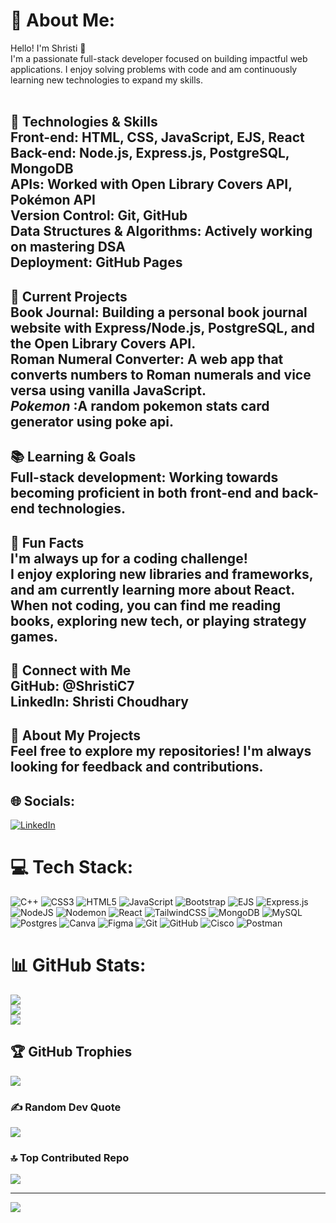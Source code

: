 # 💫 About Me:
Hello! I'm Shristi 👋<br>I'm a passionate full-stack developer focused on building impactful web applications. I enjoy solving problems with code and am continuously learning new technologies to expand my skills.<br><br>

## 🔧 Technologies & Skills<br>Front-end: HTML, CSS, JavaScript, EJS, React<br>Back-end: Node.js, Express.js, PostgreSQL, MongoDB<br>APIs: Worked with Open Library Covers API, Pokémon API<br>Version Control: Git, GitHub<br>Data Structures & Algorithms: Actively working on mastering DSA<br>Deployment: GitHub Pages<br>


## 🚀 Current Projects<br>Book Journal: Building a personal book journal website with Express/Node.js, PostgreSQL, and the Open Library Covers API.<br>Roman Numeral Converter: A web app that converts numbers to Roman numerals and vice versa using vanilla JavaScript.<br>*Pokemon* :A random pokemon stats card generator using poke api. <br>
## 📚 Learning & Goals<br>Full-stack development: Working towards becoming proficient in both front-end and back-end technologies.<br>
## 🌱 Fun Facts<br>I'm always up for a coding challenge!<br>I enjoy exploring new libraries and frameworks, and am currently learning more about React.<br>When not coding, you can find me reading books, exploring new tech, or playing strategy games.<br>
## 🔗 Connect with Me<br>GitHub: @ShristiC7<br>LinkedIn: Shristi Choudhary<br>
## 📝 About My Projects<br>Feel free to explore my repositories! I'm always looking for feedback and contributions.


## 🌐 Socials:
[![LinkedIn](https://img.shields.io/badge/LinkedIn-%230077B5.svg?logo=linkedin&logoColor=white)](https://www.linkedin.com/in/shristi-c-3a3518290)

# 💻 Tech Stack:
![C++](https://img.shields.io/badge/c++-%2300599C.svg?style=for-the-badge&logo=c%2B%2B&logoColor=white) ![CSS3](https://img.shields.io/badge/css3-%231572B6.svg?style=for-the-badge&logo=css3&logoColor=white) ![HTML5](https://img.shields.io/badge/html5-%23E34F26.svg?style=for-the-badge&logo=html5&logoColor=white) ![JavaScript](https://img.shields.io/badge/javascript-%23323330.svg?style=for-the-badge&logo=javascript&logoColor=%23F7DF1E) ![Bootstrap](https://img.shields.io/badge/bootstrap-%238511FA.svg?style=for-the-badge&logo=bootstrap&logoColor=white) ![EJS](https://img.shields.io/badge/ejs-%23B4CA65.svg?style=for-the-badge&logo=ejs&logoColor=black) ![Express.js](https://img.shields.io/badge/express.js-%23404d59.svg?style=for-the-badge&logo=express&logoColor=%2361DAFB) ![NodeJS](https://img.shields.io/badge/node.js-6DA55F?style=for-the-badge&logo=node.js&logoColor=white) ![Nodemon](https://img.shields.io/badge/NODEMON-%23323330.svg?style=for-the-badge&logo=nodemon&logoColor=%BBDEAD) ![React](https://img.shields.io/badge/react-%2320232a.svg?style=for-the-badge&logo=react&logoColor=%2361DAFB) ![TailwindCSS](https://img.shields.io/badge/tailwindcss-%2338B2AC.svg?style=for-the-badge&logo=tailwind-css&logoColor=white) ![MongoDB](https://img.shields.io/badge/MongoDB-%234ea94b.svg?style=for-the-badge&logo=mongodb&logoColor=white) ![MySQL](https://img.shields.io/badge/mysql-4479A1.svg?style=for-the-badge&logo=mysql&logoColor=white) ![Postgres](https://img.shields.io/badge/postgres-%23316192.svg?style=for-the-badge&logo=postgresql&logoColor=white) ![Canva](https://img.shields.io/badge/Canva-%2300C4CC.svg?style=for-the-badge&logo=Canva&logoColor=white) ![Figma](https://img.shields.io/badge/figma-%23F24E1E.svg?style=for-the-badge&logo=figma&logoColor=white) ![Git](https://img.shields.io/badge/git-%23F05033.svg?style=for-the-badge&logo=git&logoColor=white) ![GitHub](https://img.shields.io/badge/github-%23121011.svg?style=for-the-badge&logo=github&logoColor=white) ![Cisco](https://img.shields.io/badge/cisco-%23049fd9.svg?style=for-the-badge&logo=cisco&logoColor=black) ![Postman](https://img.shields.io/badge/Postman-FF6C37?style=for-the-badge&logo=postman&logoColor=white)
# 📊 GitHub Stats:
![](https://github-readme-stats.vercel.app/api?username=ShristiC7&theme=dark&hide_border=false&include_all_commits=true&count_private=true)<br/>
![](https://nirzak-streak-stats.vercel.app/?user=ShristiC7&theme=dark&hide_border=false)<br/>
![](https://github-readme-stats.vercel.app/api/top-langs/?username=ShristiC7&theme=dark&hide_border=false&include_all_commits=true&count_private=true&layout=compact)

## 🏆 GitHub Trophies
![](https://github-profile-trophy.vercel.app/?username=ShristiC7&theme=radical&no-frame=false&no-bg=true&margin-w=4)

### ✍️ Random Dev Quote
![](https://quotes-github-readme.vercel.app/api?type=horizontal&theme=radical)

### 🔝 Top Contributed Repo
![](https://github-contributor-stats.vercel.app/api?username=ShristiC7&limit=5&theme=dark&combine_all_yearly_contributions=true)

---
[![](https://visitcount.itsvg.in/api?id=ShristiC7&icon=0&color=3)](https://visitcount.itsvg.in)

